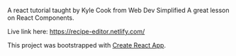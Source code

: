 A react tutorial taught by Kyle Cook from Web Dev Simplified
A great lesson on React Components.

Live link here: https://recipe-editor.netlify.com/

This project was bootstrapped with [Create React App](https://github.com/facebook/create-react-app).

